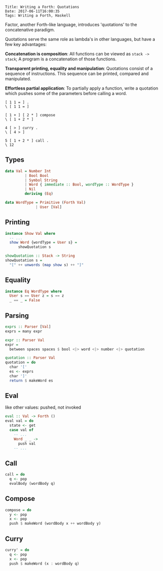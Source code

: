     Title: Writing a Forth: Quotations
    Date: 2017-06-11T16:00:35
    Tags: Writing a Forth, Haskell

Factor, another Forth-like language, introduces 'quotations' to the concatenative paradigm.

<!-- more -->


Quotations serve the same role as lambda's in other languages, but have a few key advantages:

**Concatenation is composition**: All functions can be viewed as `stack -> stack`; A program is a concatenation of those functions.

**Transparent printing, equality and manipulation**: Quotations consist of a sequence of instructions. This sequence can be printed, compared and manipulated.

**Effortless partial application**: To partially apply a function, write a quotation which pushes some of the parameters before calling a word.

```forth
[ 1 1 = ] .
\ [ 1 1 = ]

[ 1 + ] [ 2 * ] compose
\ [ 1 + 2 * ]

4 [ > ] curry .
\ [ 4 > ]

5 [ 1 + 2 * ] call .
\ 12
```

## Types
```haskell
data Val = Number Int
         | Bool Bool
         | Symbol String
         | Word { immediate :: Bool, wordType :: WordType }
         | Nil
         deriving (Eq)

data WordType = Primitive (Forth Val)
              | User [Val]
```

## Printing

```haskell
instance Show Val where
  -- ...
  show Word {wordType = User s} =
      showQuotation s

showQuotation :: Stack -> String
showQuotation s =
  "[" ++ unwords (map show s) ++ "]"
```

## Equality

```haskell
instance Eq WordType where
  User s == User z = s == z
  _ == _ = False
```

## Parsing
```haskell
exprs :: Parser [Val]
exprs = many expr

expr :: Parser Val
expr =
  between spaces spaces $ bool <|> word <|> number <|> quotation

quotation :: Parser Val
quotation = do
  char '['
  es <- exprs
  char ']'
  return $ makeWord es
```


## Eval
like other values: pushed, not invoked

```haskell
eval :: Val -> Forth ()
eval val = do
  state <- get
  case val of
    -- ...
    Word _ _ ->
      push val
    -- ...
```

## Call
```haskell
call = do
  q <- pop
  evalBody (wordBody q)
```


## Compose
```haskell
compose = do
  y <- pop
  x <- pop
  push $ makeWord (wordBody x ++ wordBody y)
```


## Curry


```haskell
curry' = do
  q <- pop
  x <- pop
  push $ makeWord (x : wordBody q)
```
